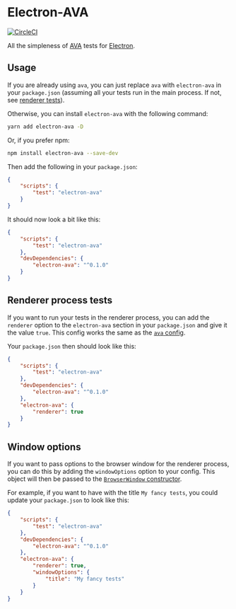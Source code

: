 # Electron-AVA
[![CircleCI](https://circleci.com/gh/vdbwouter/electron-ava/tree/master.svg?style=svg)](https://circleci.com/gh/vdbwouter/electron-ava/tree/master)

All the simpleness of [AVA](https://ava.li) tests for [Electron](http://electron.atom.io).

## Usage

If you are already using `ava`, you can just replace `ava` with `electron-ava`
in your `package.json` (assuming all your tests run in the main process. If
not, see [renderer tests](#renderer-process-tests)).

Otherwise, you can install `electron-ava` with the following command:

```sh
yarn add electron-ava -D
```

Or, if you prefer npm:

```sh
npm install electron-ava --save-dev
```

Then add the following in your `package.json`:

```json
{
	"scripts": {
		"test": "electron-ava"
	}
}
```

It should now look a bit like this:

```json
{
	"scripts": {
		"test": "electron-ava"
	},
	"devDependencies": {
		"electron-ava": "^0.1.0"
	}
}
```

## Renderer process tests

If you want to run your tests in the renderer process, you can add the `renderer`
option to the `electron-ava` section in your `package.json` and give it the value `true`.
This config works the same as the [`ava` config](https://github.com/avajs/ava#configuration).

Your `package.json` then should look like this:

```json
{
	"scripts": {
		"test": "electron-ava"
	},
	"devDependencies": {
		"electron-ava": "^0.1.0"
	},
	"electron-ava": {
		"renderer": true
	}
}
```

## Window options

If you want to pass options to the browser window for the renderer process, you can do this by
adding the `windowOptions` option to your config. This object will then be passed to the
[`BrowserWindow` constructor](http://electron.atom.io/docs/api/browser-window/#new-browserwindowoptions).

For example, if you want to have with the title `My fancy tests`, you could update your `package.json`
to look like this:

```json
{
	"scripts": {
		"test": "electron-ava"
	},
	"devDependencies": {
		"electron-ava": "^0.1.0"
	},
	"electron-ava": {
		"renderer": true,
		"windowOptions": {
			"title": "My fancy tests"
		}
	}
}
```
